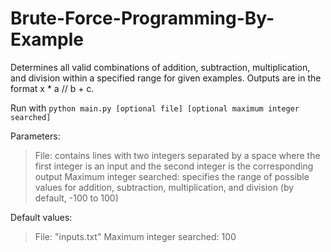 # Brute-Force-Programming-By-Example

Determines all valid combinations of addition, subtraction, multiplication, and division within a specified range for given examples. Outputs are in the format x * a // b + c.

Run with `python main.py [optional file] [optional maximum integer searched]`

Parameters:
> File: contains lines with two integers separated by a space where the first integer is an input and the second integer is the corresponding output
> Maximum integer searched: specifies the range of possible values for addition, subtraction, multiplication, and division (by default, -100 to 100)

Default values:
> File: "inputs.txt"
> Maximum integer searched: 100
